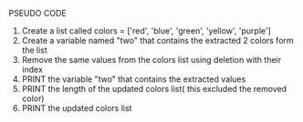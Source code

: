 PSEUDO CODE 

1. Create a list called colors = ['red', 'blue', 'green', 'yellow', 'purple']
2. Create a variable named "two" that contains the extracted 2 colors form the list
3. Remove the same values from the colors list using deletion with their index
4. PRINT the variable "two" that contains the extracted values
5. PRINT the length of the updated colors list( this excluded the removed color)
6. PRINT the updated colors list

